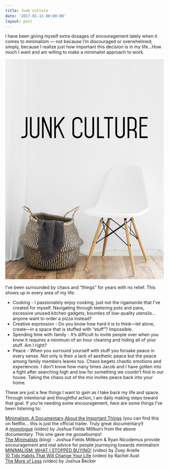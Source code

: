 ```yaml
---
title: Junk Culture
date: '2017-01-13 00:00:00'
layout: post
---
```

I have been giving myself extra dosages of encouragement lately when it comes to minimalism — not because I’m discouraged or overwhelmed; simply, because I realize just how important this decision is in my life…How much I want and am willing to make a minimalist approach to work.

![](/uploads/2017/01/21/junk%20culture.jpg)

I’ve been surrounded by chaos and “things” for years with no relief. This shows up in every area of my life:

*   Cooking - I passionately enjoy cooking, just not the rigamarole that I’ve created for myself. Navigating through teetering pots and pans, excessive unused kitchen gadgets, bounties of low-quality utensils… anyone want to order a pizza instead?
*   Creative expression - Do you know how hard it is to think—let alone, create—in a space that is stuffed with “stuff”? Impossible.
*   Spending time with family - It’s difficult to invite people over when you know it requires a minimum of an hour cleaning and hiding all of your stuff. Am I right?
*   Peace - When you surround yourself with stuff you forsake peace in every sense. Not only is their a lack of aesthetic peace but the peace among family members leaves too. Chaos begets chaotic emotions and experiences. I don’t know how many times Jacob and I have gotten into a fight after searching high and low for something we couldn’t find in our house. Taking the chaos out of the mix invites peace back into your home.

These are just a few things I want to gain as I take back my life and space. Through intentional and thoughtful action, I am daily making steps toward that goal. If you’re needing some encouragement, here are some things I’ve been listening to:

[Minimalism: A Documentary About the Important Things](https://www.youtube.com/watch?v=0Co1Iptd4p4) (you can find this on Netflix… this is just the official trailer. Truly great documentary!)  
A [monologue](https://www.youtube.com/watch?v=6JjUA0oBygg) (video) by Joshua Fields Millburn from the above documentary. This one gave me goosebumps!  
[The Minimalists](http://www.theminimalists.com/) (blog) - Joshua Fields Millburn & Ryan Nicodemus provide encouragement and real advice for people journeying towards minimalism  
[MINIMALISM: WHAT I STOPPED BUYING!](https://www.youtube.com/watch?v=DqvvnhZmMkM&list=PLYG-i702AehNPsX_xEfiKluFHN4h8y2oo&index=1) (video) by Zoey Arielle  
[10 Tidy Habits That Will Change Your Life](%20https://www.youtube.com/watch?v=wwZeYSuBtt4&index=2&list=PLYG-i702AehNPsX_xEfiKluFHN4h8y2oo) (video) by Rachel Aust  
[The More of Less](https://www.youtube.com/watch?v=DfLGeyP8UeU) (video) by Joshua Becker